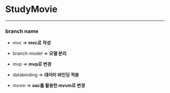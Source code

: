 # StudyMovie
___


### branch name

* mvc => **mvc로 작성**


* branch-model => **모델 분리**


* mvp => **mvp로 변경**


* databinding => **데이터 바인딩 적용**


* mvvm => **aac를 활용한 mvvm로 변경**

